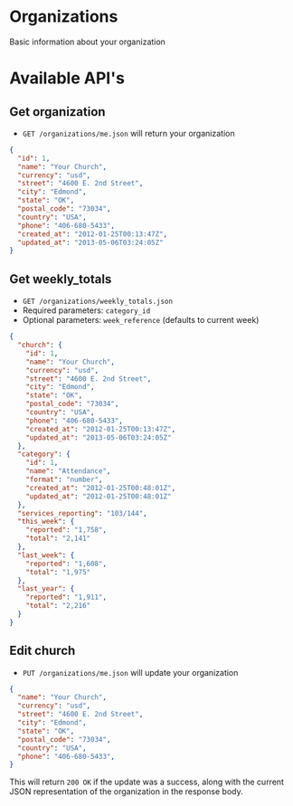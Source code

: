 # Organizations

Basic information about your organization

# Available API's


## Get organization

* `GET /organizations/me.json` will return your organization

```json
{
  "id": 1,
  "name": "Your Church",
  "currency": "usd",
  "street": "4600 E. 2nd Street",
  "city": "Edmond",
  "state": "OK",
  "postal_code": "73034",
  "country": "USA",
  "phone": "406-680-5433",
  "created_at": "2012-01-25T00:13:47Z",
  "updated_at": "2013-05-06T03:24:05Z"
}
```

## Get weekly_totals

* `GET /organizations/weekly_totals.json`
* Required parameters: ```category_id```
* Optional parameters: ```week_reference``` (defaults to current week)

```json
{
  "church": {
    "id": 1,
    "name": "Your Church",
    "currency": "usd",
    "street": "4600 E. 2nd Street",
    "city": "Edmond",
    "state": "OK",
    "postal_code": "73034",
    "country": "USA",
    "phone": "406-680-5433",
    "created_at": "2012-01-25T00:13:47Z",
    "updated_at": "2013-05-06T03:24:05Z"
  },
  "category": {
    "id": 1,
    "name": "Attendance",
    "format": "number",
    "created_at": "2012-01-25T00:48:01Z",
    "updated_at": "2012-01-25T00:48:01Z"
  },
  "services_reporting": "103/144",
  "this_week": {
    "reported": "1,758",
    "total": "2,141"
  },
  "last_week": {
    "reported": "1,608",
    "total": "1,975"
  },
  "last_year": {
    "reported": "1,911",
    "total": "2,216"
  }
}
```

## Edit church

* `PUT /organizations/me.json` will update your organization

```json
{
  "name": "Your Church",
  "currency": "usd",
  "street": "4600 E. 2nd Street",
  "city": "Edmond",
  "state": "OK",
  "postal_code": "73034",
  "country": "USA",
  "phone": "406-680-5433",
}
```

This will return ```200 OK``` if the update was a success, along with the current JSON representation of the organization in the response body.
